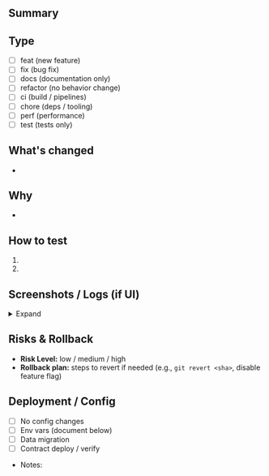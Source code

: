 ## Summary  
<!-- One-liner: what this PR does -->  

## Type  
<!-- Pick one -->  
- [ ] feat (new feature)  
- [ ] fix (bug fix)  
- [ ] docs (documentation only)  
- [ ] refactor (no behavior change)  
- [ ] ci (build / pipelines)  
- [ ] chore (deps / tooling)  
- [ ] perf (performance)  
- [ ] test (tests only)  

## What's changed  
-  

## Why  
-  

## How to test  
1.  
2.  

## Screenshots / Logs (if UI)  
<details>  
<summary>Expand</summary>  

</details>  

## Risks & Rollback  
- **Risk Level:** low / medium / high  
- **Rollback plan:** steps to revert if needed (e.g., `git revert <sha>`, disable feature flag)  

## Deployment / Config  
- [ ] No config changes  
- [ ] Env vars (document below)  
- [ ] Data migration  
- [ ] Contract deploy / verify  
- Notes:  
